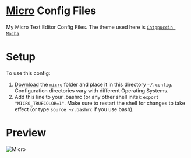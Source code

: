 # [Micro](https://github.com/zyedidia/micro) Config Files
My Micro Text Editor Config Files. The theme used here is [`Catppuccin Mocha`](https://github.com/catppuccin/micro).

# Setup
To use this config: <br />
1. [Download](https://github.com/SpyderGamer/Micro-Config-Files/releases) the [`micro`](https://github.com/SpyderGamer/Micro-Config-Files/tree/main/micro) folder and place it in this directory `~/.config`. Configuration directories vary with different Operating Systems.
2. Add this line to your .bashrc (or any other shell inits): `export "MICRO_TRUECOLOR=1"`. Make sure to restart the shell for changes to take effect (or type `source ~/.bashrc` if you use bash).

# Preview
![Micro](https://user-images.githubusercontent.com/85440857/198889332-132a5773-48cb-490a-b2f6-0bc32221e30d.png)
